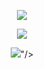 <p align="center"> 
    <img src="https://komarev.com/ghpvc/?username=astronovaIite&label=Welcome+to+my+profile+!&color=490A51&style=flat-square"/>
<p align="center">
<img src="https://files.catbox.moe/7udvm3.gif"/>
</p>

<p align="center">
<img src="https://readme-typing-svg.demolab.com/?font=Special+Elite&duration=2500&pause=1500&color=490A51&width=470&lines=Hello!+Welcome+to+my+Github!;Please+read+my+rentry+before+interacting.;Graphic+Credits%3A+%40june10507248+on+Twitter"/>"/>
</p>
